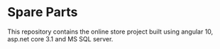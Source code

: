 # Spare Parts
This repository contains the online store project built using angular 10, asp.net core 3.1 and MS SQL server.
